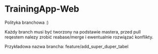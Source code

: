 # TrainingApp-Web

Polityka branchowa :)

Każdy branch musi być tworzony na podstawie mastera, przed pull reqestem nalezy zrobić reabase/merge i ewentualnie rozwiązać konflikty.

Przykładowa nazwa brancha: feature/add_super_duper_tabel
  


